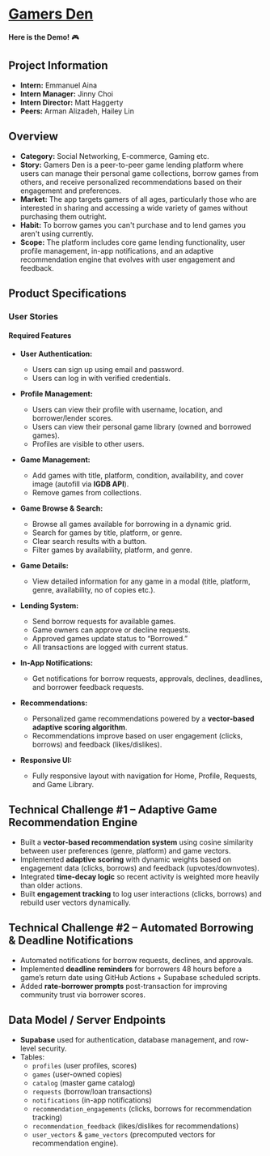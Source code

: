 # [Gamers Den](https://meta-capstone-project-eight.vercel.app/)

**Here is the Demo!** 🎮


## Project Information
- **Intern:** Emmanuel Aina  
- **Intern Manager:** Jinny Choi  
- **Intern Director:** Matt Haggerty  
- **Peers:** Arman Alizadeh, Hailey Lin  


## Overview
- **Category:** Social Networking, E-commerce, Gaming etc. 
- **Story:** Gamers Den is a peer-to-peer game lending platform where users can manage their personal game collections, borrow games from others, and receive personalized recommendations based on their engagement and preferences.  
- **Market:** The app targets gamers of all ages, particularly those who are interested in sharing and accessing a wide variety of games without purchasing them outright.
- **Habit:** To borrow games you can't purchase and to lend games you aren't using currently.  
- **Scope:** The platform includes core game lending functionality, user profile management, in-app notifications, and an adaptive recommendation engine that evolves with user engagement and feedback.  


## Product Specifications

### **User Stories**

#### **Required Features**
- **User Authentication:**  
  - Users can sign up using email and password.  
  - Users can log in with verified credentials.  

- **Profile Management:**  
  - Users can view their profile with username, location, and borrower/lender scores.  
  - Users can view their personal game library (owned and borrowed games).  
  - Profiles are visible to other users.  

- **Game Management:**  
  - Add games with title, platform, condition, availability, and cover image (autofill via **IGDB API**).  
  - Remove games from collections.  

- **Game Browse & Search:**  
  - Browse all games available for borrowing in a dynamic grid.  
  - Search for games by title, platform, or genre.  
  - Clear search results with a button.  
  - Filter games by availability, platform, and genre.  

- **Game Details:**  
  - View detailed information for any game in a modal (title, platform, genre, availability, no of copies etc.).  

- **Lending System:**  
  - Send borrow requests for available games.  
  - Game owners can approve or decline requests.  
  - Approved games update status to “Borrowed.”  
  - All transactions are logged with current status.  

- **In-App Notifications:**  
  - Get notifications for borrow requests, approvals, declines, deadlines, and borrower feedback requests.  

- **Recommendations:**  
  - Personalized game recommendations powered by a **vector-based adaptive scoring algorithm**.  
  - Recommendations improve based on user engagement (clicks, borrows) and feedback (likes/dislikes).  

- **Responsive UI:**  
  - Fully responsive layout with navigation for Home, Profile, Requests, and Game Library.  



## Technical Challenge #1 – Adaptive Game Recommendation Engine
- Built a **vector-based recommendation system** using cosine similarity between user preferences (genre, platform) and game vectors.  
- Implemented **adaptive scoring** with dynamic weights based on engagement data (clicks, borrows) and feedback (upvotes/downvotes).  
- Integrated **time-decay logic** so recent activity is weighted more heavily than older actions.  
- Built **engagement tracking** to log user interactions (clicks, borrows) and rebuild user vectors dynamically.  



## Technical Challenge #2 – Automated Borrowing & Deadline Notifications
- Automated notifications for borrow requests, declines, and approvals.  
- Implemented **deadline reminders** for borrowers 48 hours before a game’s return date using GitHub Actions + Supabase scheduled scripts.  
- Added **rate-borrower prompts** post-transaction for improving community trust via borrower scores.  


## Data Model / Server Endpoints
- **Supabase** used for authentication, database management, and row-level security.  
- Tables:  
  - `profiles` (user profiles, scores)  
  - `games` (user-owned copies)  
  - `catalog` (master game catalog)  
  - `requests` (borrow/loan transactions)  
  - `notifications` (in-app notifications)  
  - `recommendation_engagements` (clicks, borrows for recommendation tracking)  
  - `recommendation_feedback` (likes/dislikes for recommendations)  
  - `user_vectors` & `game_vectors` (precomputed vectors for recommendation engine).  
